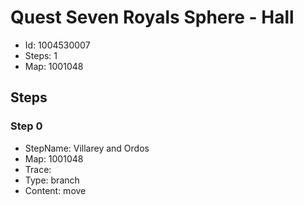 # Quest Seven Royals Sphere - Hall

- Id: 1004530007
- Steps: 1
- Map: 1001048

## Steps

### Step 0
- StepName:  Villarey and Ordos
- Map:  1001048
- Trace:  
- Type:  branch
- Content:  move


